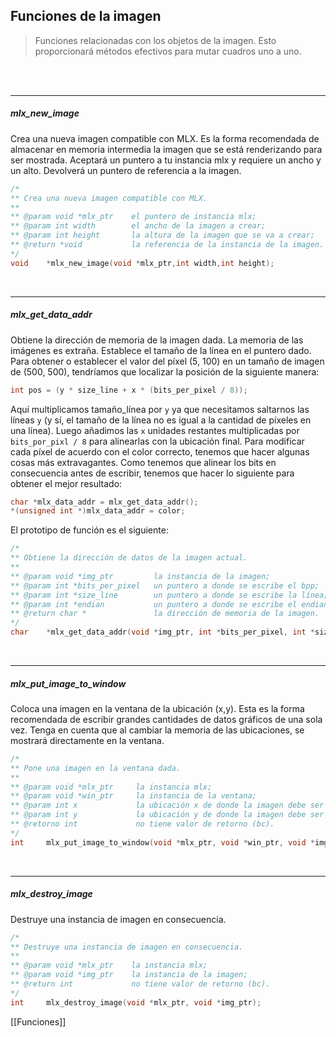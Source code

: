 Funciones de la imagen
----------------------

> Funciones relacionadas con los objetos de la imagen. Esto proporcionará métodos efectivos para mutar cuadros uno a uno.

<br><br>
___

##### mlx_new_image
Crea una nueva imagen compatible con MLX. Es la forma recomendada de almacenar en memoria intermedia la imagen que se está renderizando para ser mostrada. Aceptará un puntero a tu instancia mlx y requiere un ancho y un alto. Devolverá un puntero de referencia a la imagen.

```c
/*
** Crea una nueva imagen compatible con MLX.
**
** @param void *mlx_ptr    el puntero de instancia mlx;
** @param int width        el ancho de la imagen a crear;
** @param int height       la altura de la imagen que se va a crear;
** @return *void           la referencia de la instancia de la imagen.
*/
void    *mlx_new_image(void *mlx_ptr,int width,int height);
```
<br>

___
##### mlx_get_data_addr

Obtiene la dirección de memoria de la imagen dada. La memoria de las imágenes es extraña. Establece el tamaño de la línea en el puntero dado. Para obtener o establecer el valor del píxel (5, 100) en un tamaño de imagen de (500, 500), tendríamos que localizar la posición de la siguiente manera:

```c
int pos = (y * size_line + x * (bits_per_pixel / 8));
```

Aquí multiplicamos tamaño\_línea por `y` ya que necesitamos saltarnos las líneas `y` (y sí, el tamaño de la línea no es igual a la cantidad de píxeles en una línea). Luego añadimos las `x` unidades restantes multiplicadas por `bits_por_pixl / 8` para alinearlas con la ubicación final. Para modificar cada píxel de acuerdo con el color correcto, tenemos que hacer algunas cosas más extravagantes. Como tenemos que alinear los bits en consecuencia antes de escribir, tenemos que hacer lo siguiente para obtener el mejor resultado:

```c
char *mlx_data_addr = mlx_get_data_addr();
*(unsigned int *)mlx_data_addr = color;
```

El prototipo de función es el siguiente:

```c
/*
** Obtiene la dirección de datos de la imagen actual.
**
** @param void *img_ptr         la instancia de la imagen;
** @param int *bits_per_pixel   un puntero a donde se escribe el bpp;
** @param int *size_line        un puntero a donde se escribe la línea;
** @param int *endian           un puntero a donde se escribe el endian;
** @return char *               la dirección de memoria de la imagen.
*/
char    *mlx_get_data_addr(void *img_ptr, int *bits_per_pixel, int *size_line, int *endian);
```
<br>

___
##### mlx_put_image_to_window

Coloca una imagen en la ventana de la ubicación (x,y). Esta es la forma recomendada de escribir grandes cantidades de datos gráficos de una sola vez. Tenga en cuenta que al cambiar la memoria de las ubicaciones, se mostrará directamente en la ventana.

```c
/*
** Pone una imagen en la ventana dada.
**
** @param void *mlx_ptr     la instancia mlx;
** @param void *win_ptr     la instancia de la ventana;
** @param int x             la ubicación x de donde la imagen debe ser colocada;
** @param int y             la ubicación y de donde la imagen debe ser colocada;
** @retorno int             no tiene valor de retorno (bc).
*/
int     mlx_put_image_to_window(void *mlx_ptr, void *win_ptr, void *img_ptr, int x, int y);
```
<br>

___
##### mlx_destroy_image

Destruye una instancia de imagen en consecuencia.

```c
/*
** Destruye una instancia de imagen en consecuencia.
**
** @param void *mlx_ptr    la instancia mlx;
** @param void *img_ptr    la instancia de la imagen;
** @return int             no tiene valor de retorno (bc).
*/
int     mlx_destroy_image(void *mlx_ptr, void *img_ptr);
```


[[Funciones]]